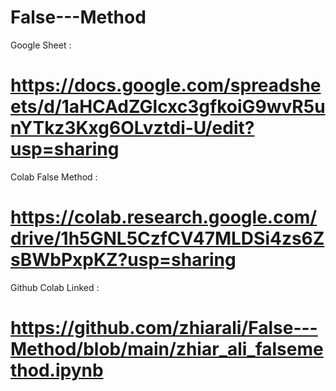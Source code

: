 # False---Method
Google Sheet : 
# https://docs.google.com/spreadsheets/d/1aHCAdZGlcxc3gfkoiG9wvR5unYTkz3Kxg6OLvztdi-U/edit?usp=sharing
Colab False Method : 
# https://colab.research.google.com/drive/1h5GNL5CzfCV47MLDSi4zs6ZsBWbPxpKZ?usp=sharing
Github Colab Linked :
# https://github.com/zhiarali/False---Method/blob/main/zhiar_ali_falsemethod.ipynb

